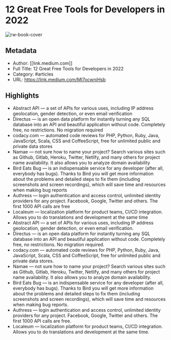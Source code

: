 # 12 Great Free Tools for Developers in 2022

![rw-book-cover](https://readwise-assets.s3.amazonaws.com/static/images/article1.be68295a7e40.png)

## Metadata
- Author: [[link.medium.com]]
- Full Title: 12 Great Free Tools for Developers in 2022
- Category: #articles
- URL: https://link.medium.com/MI7ocwniHsb

## Highlights
- Abstract API — a set of APIs for various uses, including IP address geolocation, gender detection, or even email verification
- Directus — is an open data platform for instantly turning any SQL database into an API and beautiful application without code. Completely free, no restrictions. No migration required
- codacy.com — automated code reviews for PHP, Python, Ruby, Java, JavaScript, Scala, CSS and CoffeeScript, free for unlimited public and private data stores
- Namae — not sure how to name your project? Search various sites such as Github, Gitlab, Heroku, Twitter, Netlify, and many others for project name availability. It also allows you to analyze domain availability
- Bird Eats Bug — is an indispensable service for any developer (after all, everybody has bugs). Thanks to Bird you will get more information about the problems and detailed steps to fix them (including screenshots and screen recordings), which will save time and resources when making bug reports
- Authress — login authentication and access control, unlimited identity providers for any project. Facebook, Google, Twitter and others. The first 1000 API calls are free
- Localeum — localization platform for product teams, CI/CD integration. Allows you to do translations and development at the same time
- Abstract API — a set of APIs for various uses, including IP address geolocation, gender detection, or even email verification.
- Directus — is an open data platform for instantly turning any SQL database into an API and beautiful application without code. Completely free, no restrictions. No migration required.
- codacy.com — automated code reviews for PHP, Python, Ruby, Java, JavaScript, Scala, CSS and CoffeeScript, free for unlimited public and private data stores.
- Namae — not sure how to name your project? Search various sites such as Github, Gitlab, Heroku, Twitter, Netlify, and many others for project name availability. It also allows you to analyze domain availability.
- Bird Eats Bug — is an indispensable service for any developer (after all, everybody has bugs). Thanks to Bird you will get more information about the problems and detailed steps to fix them (including screenshots and screen recordings), which will save time and resources when making bug reports.
- Authress — login authentication and access control, unlimited identity providers for any project. Facebook, Google, Twitter and others. The first 1000 API calls are free.
- Localeum — localization platform for product teams, CI/CD integration. Allows you to do translations and development at the same time.
